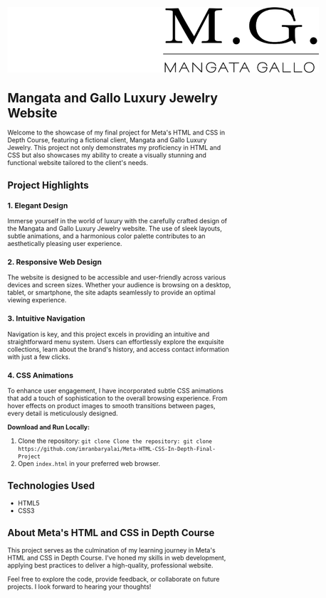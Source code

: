 
<div style="display: flex; justify-content: space-between">
 <img src="img/Header-Logo-White.png" width="350px">
 <img src="img/Header-Logo-Dark.png" width="350px">
</div>
<h1>Mangata and Gallo Luxury Jewelry Website</h1>

<p>Welcome to the showcase of my final project for Meta's HTML and CSS in Depth Course, featuring a fictional client, Mangata and Gallo Luxury Jewelry. This project not only demonstrates my proficiency in HTML and CSS but also showcases my ability to create a visually stunning and functional website tailored to the client's needs.</p>

<h2>Project Highlights</h2>

<h3>1. Elegant Design</h3>
<p>Immerse yourself in the world of luxury with the carefully crafted design of the Mangata and Gallo Luxury Jewelry website. The use of sleek layouts, subtle animations, and a harmonious color palette contributes to an aesthetically pleasing user experience.</p>

<h3>2. Responsive Web Design</h3>
<p>The website is designed to be accessible and user-friendly across various devices and screen sizes. Whether your audience is browsing on a desktop, tablet, or smartphone, the site adapts seamlessly to provide an optimal viewing experience.</p>

<h3>3. Intuitive Navigation</h3>
<p>Navigation is key, and this project excels in providing an intuitive and straightforward menu system. Users can effortlessly explore the exquisite collections, learn about the brand's history, and access contact information with just a few clicks.</p>

<h3>4. CSS Animations</h3>
<p>To enhance user engagement, I have incorporated subtle CSS animations that add a touch of sophistication to the overall browsing experience. From hover effects on product images to smooth transitions between pages, every detail is meticulously designed.</p>

<strong>Download and Run Locally:</strong>
<ol>
 <li>Clone the repository: <code>git clone Clone the repository: git clone https://github.com/imranbaryalai/Meta-HTML-CSS-In-Depth-Final-Project</code></li>
 <li>Open <code>index.html</code> in your preferred web browser.</li>
</ol>

<h2>Technologies Used</h2>

<ul>
 <li>HTML5</li>
 <li>CSS3</li>
</ul>

<h2>About Meta's HTML and CSS in Depth Course</h2>

<p>This project serves as the culmination of my learning journey in Meta's HTML and CSS in Depth Course. I've honed my skills in web development, applying best practices to deliver a high-quality, professional website.</p>

<p>Feel free to explore the code, provide feedback, or collaborate on future projects. I look forward to hearing your thoughts!</p>
